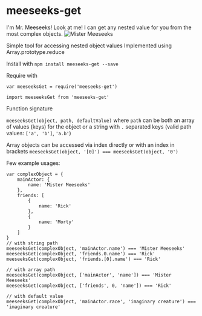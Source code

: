 # meeseeks-get
I'm Mr. Meeseeks! Look at me! I can get any nested value for you from the most complex objects.
![Mister Meeseeks](http://img07.deviantart.net/6122/i/2014/051/5/c/meeseeks_by_michaelogicalm-d77a0fl.png)

Simple tool for accessing nested object values
Implemented using Array.prototype.reduce


Install with 
`npm install meeseeks-get --save`

Require with 

`var meeseeksGet = require('meeseeks-get')`

`import meeseeksGet from 'meeseeks-get'`


Function signature

`meeseeksGet(object, path, defaultValue)` where `path` can be both an array of values (keys) for the object or a string with `.` separated keys
(valid path values: `['a', 'b']`, `'a.b'`)

Array objects can be accessed via index directly or with an index in brackets `meeseeksGet(object, '[0]') === meeseeksGet(object, '0')`

Few example usages:
```
var complexObject = {
    mainActor: {
        name: 'Mister Meeseeks'
    },
    friends: [
        {
            name: 'Rick'
        },
        {
            name: 'Morty'
        }
    ]
}
// with string path
meeseeksGet(complexObject, 'mainActor.name') === 'Mister Meeseeks'
meeseeksGet(complexObject, 'friends.0.name') === 'Rick'
meeseeksGet(complexObject, 'friends.[0].name') === 'Rick'

// with array path
meeseeksGet(complexObject, ['mainActor', 'name']) === 'Mister Meeseeks'
meeseeksGet(complexObject, ['friends', 0, 'name']) === 'Rick'

// with default value
meeseeksGet(complexObject, 'mainActor.race', 'imaginary creature') === 'imaginary creature'
```
